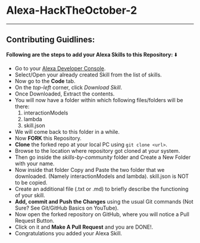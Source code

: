 # Alexa-HackTheOctober-2
--------------
## Contributing Guidlines:

**Following are the steps to add your Alexa Skills to this Repository:** ⬇️

- Go to your [Alexa Developer Console](https://developer.amazon.com/alexa/console/ask).
- Select/Open your already created Skill from the list of skills.
- Now go to the **Code** tab.
- On the _top-left_ corner, click _Download Skill_.
- Once Downloaded, Extract the contents.
- You will now have a folder within which following files/folders will be there:
  1. interactionModels
  2. lambda
  3. skill.json
- We will come back to this folder in a while.
- Now **FORK** this Repository.
- **Clone** the forked repo at your local PC using `git clone <url>`.
- Browse to the location where repository got cloned at your system.
- Then go inside the _skills-by-community_ folder and Create a New Folder with your name.
- Now inside that folder Copy and Paste the two folder that we downloaded. (Namely interactionModels and lambda). skill.json is NOT to be copied.
- Create an additional file (.txt or .md) to briefly describe the functioning of your skill.
- **Add, commit and Push the Changes** using the usual Git commands (Not Sure? See Git/GitHub Basics on YouTube).
- Now open the forked repository on GitHub, where you will notice a Pull Request Button.
- Click on it and **Make A Pull Request** and you are DONE!.
- Congratulations you added your Alexa Skill.
